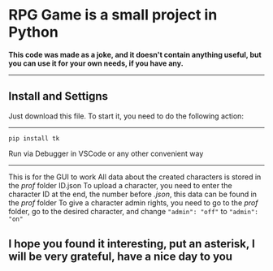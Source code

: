 # RPG Game is a small project in Python

**This code was made as a joke, and it doesn't contain anything useful, but you can use it for your own needs, if you have any.**

------------
## Install and Settigns 
Just download this file. To start it, you need to do the following action:

------------

`pip install tk`

Run via Debugger in VSCode or any other convenient way

------------
This is for the GUI to work
All data about the created characters is stored in the *prof* folder ID.json
To upload a character, you need to enter the character ID at the end, the number before *.json*, this data can be found in the *prof* folder
To give a character admin rights, you need to go to the *prof* folder, go to the desired character, and change `"admin": "off"` to `"admin": "on"`

## I hope you found it interesting, put an asterisk, I will be very grateful, have a nice day to you 

